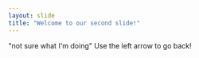 ```yaml
---
layout: slide
title: "Welcome to our second slide!"
---
```

"not sure what I'm doing"
Use the left arrow to go back!

